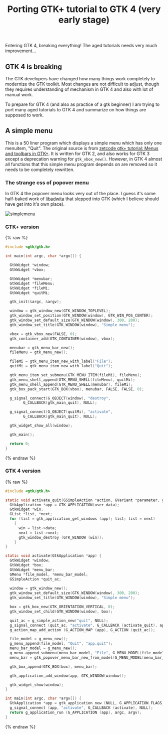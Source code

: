 ﻿---
layout: post
title: "Porting GTK+ tutorial to GTK 4 (very early stage)"
---
<!-- This Source Code Form is subject to the terms of the Mozilla Public
   - License, v. 2.0. If a copy of the MPL was not distributed with this
   - file, You can obtain one at https://mozilla.org/MPL/2.0/. -->
Entering GTK 4, breaking everything! The aged tutorials needs very much improvement...

## GTK 4 is breaking
The GTK developers have changed how many things work completely to modernize the GTK toolkit. Most changes are not difficult to adjust, though they requires understanding of mechanism in GTK 4 and also with lot of manual work.

To prepare for GTK 4 (and also as practice of a gtk beginner) I am trying to port many aged tutorials to GTK 4 and summarize on how things are supposed to work.

## A simple menu
This is a 50 liner program which displays a simple menu which has only one menuitem, "Quit". The original source is from [zetcode gtk+ tutorial: Menus and toolbars in GTK+](https://zetcode.com/gui/gtk2/menusandtoolbars/). It is written for GTK 2, and also works for GTK 3 except a deprecation warning for `gtk_vbox_new()`. However, in GTK 4 almost all functions that this simple menu program depends on are removed so it needs to be completely rewritten.

### The strange css of popover menu
In GTK 4 the popover menu looks very out of the place. I guess it's some half-baked work of [libadwita](https://adrienplazas.com/blog/2021/03/31/introducing-libadwaita.html) that slepped into GTK (which I believe should have get into it's own place).

![simplemenu](../../../static/2021-11-28/simplemenu.png)

### GTK+ version 
{% raw %}
```c
#include <gtk/gtk.h>

int main(int argc, char *argv[]) {

  GtkWidget *window;
  GtkWidget *vbox;

  GtkWidget *menubar;
  GtkWidget *fileMenu;
  GtkWidget *fileMi;
  GtkWidget *quitMi;

  gtk_init(&argc, &argv);

  window = gtk_window_new(GTK_WINDOW_TOPLEVEL);
  gtk_window_set_position(GTK_WINDOW(window), GTK_WIN_POS_CENTER);
  gtk_window_set_default_size(GTK_WINDOW(window), 300, 200);
  gtk_window_set_title(GTK_WINDOW(window), "Simple menu");

  vbox = gtk_vbox_new(FALSE, 0);
  gtk_container_add(GTK_CONTAINER(window), vbox);

  menubar = gtk_menu_bar_new();
  fileMenu = gtk_menu_new();

  fileMi = gtk_menu_item_new_with_label("File");
  quitMi = gtk_menu_item_new_with_label("Quit");

  gtk_menu_item_set_submenu(GTK_MENU_ITEM(fileMi), fileMenu);
  gtk_menu_shell_append(GTK_MENU_SHELL(fileMenu), quitMi);
  gtk_menu_shell_append(GTK_MENU_SHELL(menubar), fileMi);
  gtk_box_pack_start(GTK_BOX(vbox), menubar, FALSE, FALSE, 0);

  g_signal_connect(G_OBJECT(window), "destroy",
        G_CALLBACK(gtk_main_quit), NULL);

  g_signal_connect(G_OBJECT(quitMi), "activate",
        G_CALLBACK(gtk_main_quit), NULL);

  gtk_widget_show_all(window);

  gtk_main();

  return 0;
}
```
{% endraw %}

### GTK 4 version
{% raw %}
```C
#include <gtk/gtk.h>

static void activate_quit(GSimpleAction *action, GVariant *parameter, gpointer user_data) {
  GtkApplication *app = GTK_APPLICATION(user_data);
  GtkWidget *win;
  GList *list, *next;
  for (list = gtk_application_get_windows (app); list; list = next)
    {
      win = list->data;
      next = list->next;
      gtk_window_destroy (GTK_WINDOW (win));
    }
}

static void activate(GtkApplication *app) {
  GtkWidget *window;
  GtkWidget *box;
  GtkWidget *menu_bar;
  GMenu *file_model, *menu_bar_model;
  GSimpleAction *quit_ac;
  
  window = gtk_window_new();
  gtk_window_set_default_size(GTK_WINDOW(window), 300, 200);
  gtk_window_set_title(GTK_WINDOW(window), "Simple menu");

  box = gtk_box_new(GTK_ORIENTATION_VERTICAL, 0);
  gtk_window_set_child(GTK_WINDOW(window), box);

  quit_ac = g_simple_action_new("quit", NULL);
  g_signal_connect (quit_ac, "activate", G_CALLBACK (activate_quit), app);
  g_action_map_add_action (G_ACTION_MAP (app), G_ACTION (quit_ac));

  file_model = g_menu_new();
  g_menu_append(file_model, "Quit", "app.quit");
  menu_bar_model = g_menu_new();
  g_menu_append_submenu(menu_bar_model, "File", G_MENU_MODEL(file_model));
  menu_bar = gtk_popover_menu_bar_new_from_model(G_MENU_MODEL(menu_bar_model));

  gtk_box_append(GTK_BOX(box), menu_bar);

  gtk_application_add_window(app, GTK_WINDOW(window));

  gtk_widget_show(window);
}

int main(int argc, char *argv[]) {
  GtkApplication *app = gtk_application_new (NULL, G_APPLICATION_FLAGS_NONE);
  g_signal_connect (app, "activate", G_CALLBACK (activate), NULL);
  return g_application_run (G_APPLICATION (app), argc, argv);
}
```
{% endraw %}
